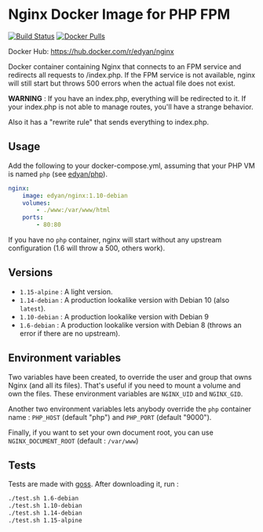 # Nginx Docker Image for PHP FPM
[![Build Status](https://travis-ci.com/edyan/docker-nginx.svg?branch=master)](https://travis-ci.com/edyan/docker-nginx)
[![Docker Pulls](https://img.shields.io/docker/pulls/edyan/nginx.svg)](https://hub.docker.com/r/edyan/nginx/)

Docker Hub: https://hub.docker.com/r/edyan/nginx

Docker container containing Nginx that connects to an FPM service and redirects
all requests to /index.php. 
If the FPM service is not available, nginx will still start but throws 
500 errors when the actual file does not exist.

**WARNING** : If you have an index.php, everything will be redirected to it. If your index.php
is not able to manage routes, you'll have a strange behavior. 

Also it has a "rewrite rule" that sends everything to index.php.

## Usage
Add the following to your docker-compose.yml, assuming that your PHP VM is named `php` (see  [edyan/php](https://github.com/edyan/docker-php)).

```yaml
nginx:
    image: edyan/nginx:1.10-debian
    volumes:
        - ./www:/var/www/html
    ports:
        - 80:80
```

If you have no `php` container, nginx will start without any upstream configuration (1.6 will throw a 500, others work).


## Versions
* `1.15-alpine` : A light version.
* `1.14-debian` : A production lookalike version with Debian 10 (also `latest`).
* `1.10-debian` : A production lookalike version with Debian 9
* `1.6-debian` : A production lookalike version with Debian 8 (throws an error if there are no upstream).


## Environment variables
Two variables have been created, to override the user and group that owns Nginx (and all its files). That's useful if you need to mount a volume and own the files. These environment variables are `NGINX_UID` and `NGINX_GID`.

Another two environment variables lets anybody override the `php` container name : `PHP_HOST` (default "php") and `PHP_PORT` (default "9000").

Finally, if you want to set your own document root, you can use `NGINX_DOCUMENT_ROOT` (default : `/var/www`)


## Tests
Tests are made with [goss](https://github.com/aelsabbahy/goss). After downloading it, run :
```bash
./test.sh 1.6-debian
./test.sh 1.10-debian
./test.sh 1.14-debian
./test.sh 1.15-alpine
```
